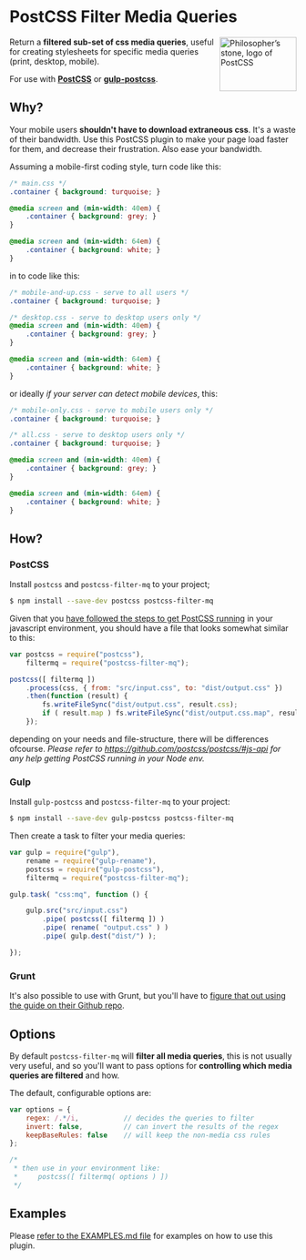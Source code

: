 # PostCSS Filter Media Queries

<img align="right" width="135" height="95"
     title="Philosopher’s stone, logo of PostCSS"
     src="http://postcss.github.io/postcss/logo-leftp.png">

Return a __filtered sub-set of css media queries__, useful for creating stylesheets
for specific media queries (print, desktop, mobile).

For use with [__PostCSS__](https://github.com/postcss/postcss/) or [__gulp-postcss__](https://github.com/postcss/gulp-postcss).

## Why?

Your mobile users __shouldn't have to download extraneous css__. It's
a waste of their bandwidth. Use this PostCSS plugin to make your page
load faster for them, and decrease their frustration. Also ease your bandwidth.

Assuming a mobile-first coding style, turn code like this:
```css
/* main.css */
.container { background: turquoise; }

@media screen and (min-width: 40em) {
    .container { background: grey; }
}

@media screen and (min-width: 64em) {
    .container { background: white; }
}
```

in to code like this:

```css
/* mobile-and-up.css - serve to all users */
.container { background: turquoise; }

/* desktop.css - serve to desktop users only */
@media screen and (min-width: 40em) {
    .container { background: grey; }
}

@media screen and (min-width: 64em) {
    .container { background: white; }
}
```

or ideally *if your server can detect mobile devices*, this:
```css
/* mobile-only.css - serve to mobile users only */
.container { background: turquoise; }

/* all.css - serve to desktop users only */
.container { background: turquoise; }

@media screen and (min-width: 40em) {
    .container { background: grey; }
}

@media screen and (min-width: 64em) {
    .container { background: white; }
}
```

## How?
### PostCSS

Install `postcss` and `postcss-filter-mq` to your project;

```bash
$ npm install --save-dev postcss postcss-filter-mq
```

Given that you
[have followed the steps to get PostCSS running](https://github.com/postcss/postcss/#js-api)
in your javascript environment, you should have a file that looks
somewhat similar to this:

```js
var postcss = require("postcss"),
    filtermq = require("postcss-filter-mq");

postcss([ filtermq ])
    .process(css, { from: "src/input.css", to: "dist/output.css" })
    .then(function (result) {
        fs.writeFileSync("dist/output.css", result.css);
        if ( result.map ) fs.writeFileSync("dist/output.css.map", result.map);
    });
```

depending on your needs and file-structure, there will be differences ofcourse.
*Please refer to https://github.com/postcss/postcss/#js-api for any help getting
PostCSS running in your Node env.*

### Gulp

Install `gulp-postcss` and `postcss-filter-mq` to your project:

```bash
$ npm install --save-dev gulp-postcss postcss-filter-mq
```

Then create a task to filter your media queries:

```js
var gulp = require("gulp"),
    rename = require("gulp-rename"),
    postcss = require("gulp-postcss"),
    filtermq = require("postcss-filter-mq");

gulp.task( "css:mq", function () {

    gulp.src("src/input.css")
        .pipe( postcss([ filtermq ]) )
        .pipe( rename( "output.css" ) )
        .pipe( gulp.dest("dist/") );

});
```

### Grunt

It's also possible to use with Grunt, but you'll have to [figure that
out using the guide on their Github repo](https://github.com/nDmitry/grunt-postcss).








## Options

By default `postcss-filter-mq` will __filter all media queries__,
this is not usually very useful, and so you'll want to pass options
for __controlling which media queries are filtered__ and how.

The default, configurable options are:
```js
var options = {
    regex: /.*/i,           // decides the queries to filter
    invert: false,          // can invert the results of the regex
    keepBaseRules: false    // will keep the non-media css rules
};

/*
 * then use in your environment like:
 *     postcss([ filtermq( options ) ])
 */
```









## Examples
Please [refer to the EXAMPLES.md file](EXAMPLES.md) for examples on how to use this
plugin.
